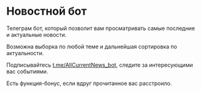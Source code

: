<h1>Новостной бот</h1>
<p>Телеграм бот, который позволит вам просматривать самые последние и актуальные новости.</p>
<p>Возможна выборка по любой теме и дальнейшая сортировка по актуальности.</p>
<p>Подписывайтесь <a href="http://t.me/AllCurrentNews_bot">t.me/AllCurrentNews_bot</a>, следите за интересующими вас событиями.</p>
<p>Есть функция-бонус, если вдруг прочитанное вас расстроило.</p>
